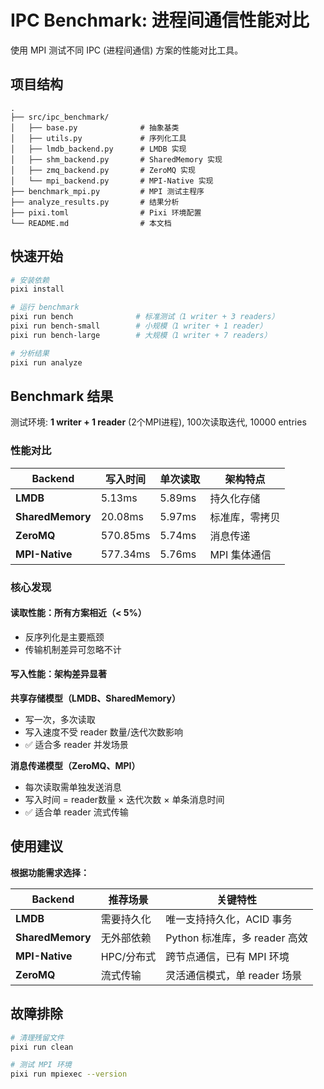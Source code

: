 # IPC Benchmark: 进程间通信性能对比

使用 MPI 测试不同 IPC (进程间通信) 方案的性能对比工具。


## 项目结构

```
.
├── src/ipc_benchmark/
│   ├── base.py              # 抽象基类
│   ├── utils.py             # 序列化工具
│   ├── lmdb_backend.py      # LMDB 实现
│   ├── shm_backend.py       # SharedMemory 实现
│   ├── zmq_backend.py       # ZeroMQ 实现
│   └── mpi_backend.py       # MPI-Native 实现
├── benchmark_mpi.py         # MPI 测试主程序
├── analyze_results.py       # 结果分析
├── pixi.toml                # Pixi 环境配置
└── README.md                # 本文档
```

## 快速开始

```bash
# 安装依赖
pixi install

# 运行 benchmark
pixi run bench              # 标准测试（1 writer + 3 readers）
pixi run bench-small        # 小规模（1 writer + 1 reader）
pixi run bench-large        # 大规模（1 writer + 7 readers）

# 分析结果
pixi run analyze
```

## Benchmark 结果

测试环境: **1 writer + 1 reader** (2个MPI进程), 100次读取迭代, 10000 entries

### 性能对比

| Backend | 写入时间 | 单次读取 | 架构特点 |
|---------|---------|---------|---------|
| **LMDB** | 5.13ms | 5.89ms | 持久化存储 |
| **SharedMemory** | 20.08ms | 5.97ms | 标准库，零拷贝 |
| **ZeroMQ** | 570.85ms | 5.74ms | 消息传递 |
| **MPI-Native** | 577.34ms | 5.76ms | MPI 集体通信 |

### 核心发现

#### 读取性能：所有方案相近（< 5%）
- 反序列化是主要瓶颈
- 传输机制差异可忽略不计

#### 写入性能：架构差异显著

**共享存储模型（LMDB、SharedMemory）**
- 写一次，多次读取
- 写入速度不受 reader 数量/迭代次数影响
- ✅ 适合多 reader 并发场景

**消息传递模型（ZeroMQ、MPI）**
- 每次读取需单独发送消息
- 写入时间 = reader数量 × 迭代次数 × 单条消息时间
- ✅ 适合单 reader 流式传输

## 使用建议

**根据功能需求选择：**

| Backend | 推荐场景 | 关键特性 |
|---------|---------|---------|
| **LMDB** | 需要持久化 | 唯一支持持久化，ACID 事务 |
| **SharedMemory** | 无外部依赖 | Python 标准库，多 reader 高效 |
| **MPI-Native** | HPC/分布式 | 跨节点通信，已有 MPI 环境 |
| **ZeroMQ** | 流式传输 | 灵活通信模式，单 reader 场景 |

## 故障排除

```bash
# 清理残留文件
pixi run clean

# 测试 MPI 环境
pixi run mpiexec --version
```
